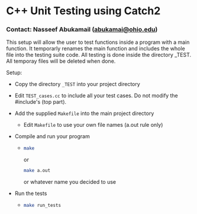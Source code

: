  # C++ Unit Testing using Catch2

### Contact: Nasseef Abukamail (abukamai@ohio.edu)

This setup will allow the user to test functions  inside a program with a main function. It temporarly renames the main function and includes the whole file into the testing suite code. All testing is done inside the directory _TEST. All temporay files will be deleted when done.

Setup:
* Copy the directory ```_TEST``` into your project directory
* Edit ```TEST_cases.cc``` to include all your test cases. Do not modify the #include's (top part).
* Add the supplied ```Makefile``` into the main project directory
  * Edit ```Makefile``` to use your own file names (a.out rule only)
* Compile and run your program
  * ```sh
    make
    ```
    or
    ```sh
    make a.out
    ```
    or whatever name you decided to use
  
* Run the tests
  * ```sh
    make run_tests
    ```